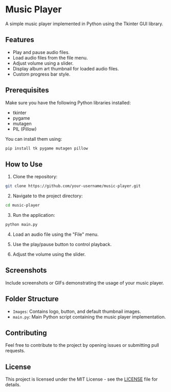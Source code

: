 # Music Player

A simple music player implemented in Python using the Tkinter GUI library.

## Features

- Play and pause audio files.
- Load audio files from the file menu.
- Adjust volume using a slider.
- Display album art thumbnail for loaded audio files.
- Custom progress bar style.

## Prerequisites

Make sure you have the following Python libraries installed:

- tkinter
- pygame
- mutagen
- PIL (Pillow)

You can install them using:

```bash
pip install tk pygame mutagen pillow
```

## How to Use

1. Clone the repository:

```bash
git clone https://github.com/your-username/music-player.git
```

2. Navigate to the project directory:

```bash
cd music-player
```

3. Run the application:

```bash
python main.py
```

4. Load an audio file using the "File" menu.

5. Use the play/pause button to control playback.

6. Adjust the volume using the slider.

## Screenshots

Include screenshots or GIFs demonstrating the usage of your music player.

## Folder Structure

- `Images`: Contains logo, button, and default thumbnail images.
- `main.py`: Main Python script containing the music player implementation.

## Contributing

Feel free to contribute to the project by opening issues or submitting pull requests.

## License

This project is licensed under the MIT License - see the [LICENSE](LICENSE) file for details.
